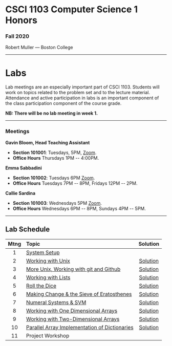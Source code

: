 # CSCI 1103 Computer Science 1 Honors

### Fall 2020

Robert Muller — Boston College

---

# Labs

Lab meetings are an especially important part of CSCI 1103. Students will work on topics related to the problem set and to the lecture material. Attendance and active participation in labs is an important component of the class participation component of the course grade.

**NB: There will be no lab meeting in week 1.**

---
### Meetings

**Gavin Bloom, Head Teaching Assistant**

+ **Section 101001**: Tuesdays, 5PM, [Zoom](https://bccte.zoom.us/j/9694152673).
+ **Office Hours** Thursdays 1PM -- 4:00PM.

**Emma Sabbadini**

+ **Section 101002**: Tuesdays 6PM [Zoom](https://bccte.zoom.us/j/6103994178).
+ **Office Hours** Tuesdays 7PM -- 8PM, Fridays 12PM -- 2PM.

**Callie Sardina**

+ **Section 101003**: Wednesdays 5PM [Zoom](https://bccte.zoom.us/j/2175950858?pwd=QkpyTkVkR0IremQ5eWFGeStIOHdXUT09).
+ **Office Hours** Wednesdays 6PM -- 8PM, Sundays 4PM -- 5PM.

---

## Lab Schedule

| Mtng | Topic | Solution |
| :--: | :--- | :--: |
|  1   | [System Setup](./systemsetup.md)                             |  |
|  2   | [Working with Unix](https://classroom.github.com/a/jjP8Ubsf) | [Solution]() |
|  3   | [More Unix, Working with git and Github]() | [Solution]() |
|  4   | [Working with Lists]() | [Solution]() |
|  5   | [Roll the Dice]()     | [Solution]() |
|  6   | [Making Change & the Sieve of Eratosthenes]() | [Solution]() |
|  7   | [Numeral Systems & SVM]() | [Solution]() |
|  8   | [Working with One Dimensional Arrays](https://classroom.github.com/a/qxRnObZa) | [Solution]() |
|  9   | [Working with Two-Dimensional Arrays](https://classroom.github.com/a/AtoTJwB5) | [Solution](https://classroom.github.com/a/mR2nwq7n) |
|  10  | [Parallel Array Implementation of Dictionaries]() | [Solution]() |
|  11  | Project Workshop                                             | |



